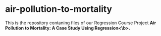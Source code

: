 # air-pollution-to-mortality
This is the repository contaning files of our Regression Course Project <b>Air Pollution to Mortality: A Case Study Using Regression<\b>.
